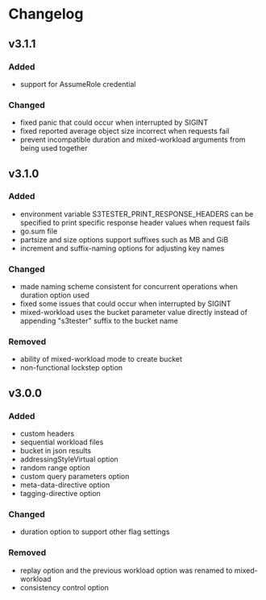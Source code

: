 # Changelog
## v3.1.1
### Added
- support for AssumeRole credential

### Changed
- fixed panic that could occur when interrupted by SIGINT
- fixed reported average object size incorrect when requests fail
- prevent incompatible duration and mixed-workload arguments from being used together

## v3.1.0
### Added
- environment variable S3TESTER_PRINT_RESPONSE_HEADERS can be specified to print specific response header values when request fails
- go.sum file
- partsize and size options support suffixes such as MB and GiB
- increment and suffix-naming options for adjusting key names

### Changed
- made naming scheme consistent for concurrent operations when duration option used
- fixed some issues that could occur when interrupted by SIGINT
- mixed-workload uses the bucket parameter value directly instead of appending "s3tester" suffix to the bucket name

### Removed
- ability of mixed-workload mode to create bucket
- non-functional lockstep option

## v3.0.0
### Added
- custom headers
- sequential workload files
- bucket in json results
- addressingStyleVirtual option
- random range option
- custom query parameters option
- meta-data-directive option
- tagging-directive option

### Changed
- duration option to support other flag settings

### Removed
- replay option and the previous workload option was renamed to mixed-workload
- consistency control option

